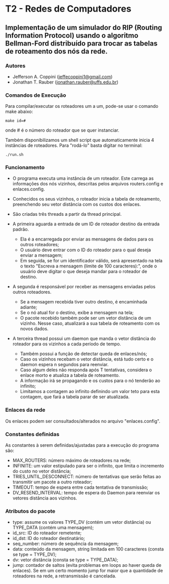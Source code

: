 # T2 - Redes de Computadores
## Implementação de um simulador do RIP (Routing Information Protocol) usando o algoritmo Bellman-Ford distribuído para trocar as tabelas de roteamento dos nós da rede.

### Autores
- Jefferson A. Coppini (jeffecoppini1@gmail.com)
- Jonathan T. Rauber (jonathan.rauber@uffs.edu.br)

### Comandos de Execução
Para compilar/executar os roteadores um a um, pode-se usar o comando make abaixo:

	make id=#

onde # é o número do roteador que se quer instanciar.

Também disponibilizamos um shell script que automaticamente inicia 4 instâncias de roteadores.
Para "rodá-lo" basta digitar no terminal:

	./run.sh

### Funcionamento 
- O programa executa uma instância de um roteador. Este carrega as informações dos nós vizinhos,
descritas pelos arquivos routers.config e enlaces.config.

- Conhecidos os seus vizinhos, o roteador inicia a tabela de roteamento, 
preenchendo seu vetor distância com os custos dos enlaces.

- São criadas três threads a partir da thread principal.

- A primeira aguarda a entrada de um ID de roteador destino da entrada padrão. 
	- Ela é a encarregada por enviar as mensagens de dados para os outros roteadores;
	- O usuário deve entrar com o ID do roteador para o qual deseja enviar a mensagem;
	- Em seguida, se for um identificador válido, será apresentado na tela o texto "Escreva a 
mensagem (limite de 100 caracteres):", onde o usuário deve digitar o que deseja mandar para
o roteador de destino.

- A segunda é responsável por receber as mensagens enviadas pelos outros roteadores.
	- Se a mensagem recebida tiver outro destino, é encaminhada adiante;
	- Se o nó atual for o destino, exibe a mensagem na tela;
	- O pacote recebido também pode ser um vetor distância de um vizinho. Nesse caso, atualizará a sua tabela de roteamento com os novos dados.

- A terceira thread possui um daemon que manda o vetor distância do roteador para os vizinhos a cada período de tempo.
	- Também possui a função de detectar queda de enlaces/nós;
	- Caso os vizinhos recebam o vetor distância, está tudo certo e o daemon espera n segundos para reenviar.
	- Caso algum deles não responda após T tentativas, considera o enlace morto e atualiza a tabela de roteamento.
	- A informação irá se propagando e os custos para o nó tenderão ao infinito;
	- Limitamos a contagem ao infinito definindo um valor teto para esta contagem, que fará a tabela parar de ser atualizada.

### Enlaces da rede
Os enlaces podem ser consultados/alterados no arquivo "enlaces.config".

### Constantes definidas
As constantes à serem definidas/ajustadas para a execução do programa são:
- MAX_ROUTERS: número máximo de roteadores na rede;
- INFINITE: um valor estipulado para ser o infinito, que limita o incremento do custo no vetor distância;
- TRIES_UNTIL_DESCONNECT: número de tentativas que serão feitas ao transmitir um pacote a outro roteador;
- TIMEOUT: tempo de espera entre cada tentativa de transmissão;
- DV_RESEND_INTERVAL: tempo de espera do Daemon para reenviar os vetores distância aos vizinhos.

### Atributos do pacote
- type: assume os valores TYPE_DV (contém um vetor distância) ou TYPE_DATA (contém uma mensagem);
- id_src: ID do roteador remetente;
- id_dst: ID do roteador destinatário;
- seq_number: número de sequência da mensagem;
- data: conteúdo da mensagem, string limitada em 100 caracteres (consta se type = TYPE_DV);
- dv: vetor distância (consta se type = TYPE_DATA);
- jump: contador de saltos (evita problemas em loops ao haver queda de enlaces). Se em um certo momento jump for maior que a quantidade de roteadores na rede, a retransmissão é cancelada.
